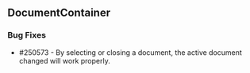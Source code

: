 ## DocumentContainer

### Bug Fixes

* \#250573 - By selecting or closing a document, the active document changed will work properly.